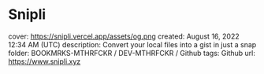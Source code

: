 # Snipli

cover: https://snipli.vercel.app/assets/og.png
created: August 16, 2022 12:34 AM (UTC)
description: Convert your local files into a gist in just a snap
folder: BOOKMRKS-MTHRFCKR / DEV-MTHRFCKR / Github
tags: Github
url: https://www.snipli.xyz